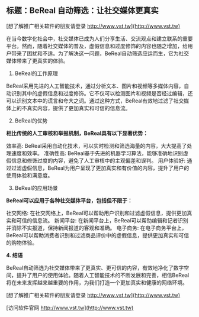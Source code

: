 ## **标题：BeReal 自动筛选：让社交媒体更真实**

[想了解推广相关软件的朋友请登录 http://www.vst.tw](http://www.vst.tw)

在当今数字化社会中，社交媒体已成为人们分享生活、交流观点和建立联系的重要平台。然而，随着社交媒体的普及，虚假信息和过度修饰的内容也随之增加，给用户带来了困扰和不适。为了解决这一问题，BeReal自动筛选应运而生，它为社交媒体带来了更真实的体验。

1. BeReal的工作原理

BeReal采用先进的人工智能技术，通过分析文本、图片和视频等多媒体内容，自动识别其中的虚假信息和过度修饰。它不仅可以检测图片和视频是否经过编辑，还可以识别文本中的谎言和夸大之词。通过这种方式，BeReal有效地过滤了社交媒体上的不真实内容，提供了更加真实和可信的信息流。

2. BeReal的优势

**相比传统的人工审核和举报机制，BeReal具有以下显著优势：**

效率高: BeReal采用自动化技术，可以实时检测和筛选海量的内容，大大提高了处理速度和效率。
准确性高: BeReal基于先进的机器学习算法，能够准确地识别虚假信息和修饰过度的内容，避免了人工审核中的主观偏差和误判。
用户体验好: 通过过滤虚假信息，BeReal为用户呈现了更加真实和有价值的内容，提升了用户的使用体验和满意度。

3. BeReal的应用场景

**BeReal可以应用于各种社交媒体平台，包括但不限于：**

社交网络: 在社交网络上，BeReal可以帮助用户识别和过滤虚假信息，提供更加真实和可信的信息流。
新闻平台: 在新闻平台上，BeReal可以帮助编辑和记者识别并消除不实报道，保持新闻报道的客观和准确。
电子商务: 在电子商务平台上，BeReal可以帮助消费者识别和过滤商品评价中的虚假信息，提供更加真实和可信的购物体验。

**4. 结语**

BeReal自动筛选为社交媒体带来了更真实、更可信的内容，有效地净化了数字空间，提升了用户的使用体验。随着人工智能技术的不断发展和完善，相信BeReal将在未来发挥越来越重要的作用，为我们打造一个更加真实和健康的网络环境。

[想了解推广相关软件的朋友请登录 http://www.vst.tw](http://www.vst.tw)


[访问软件官网 http://www.vst.tw](http://www.vst.tw)
